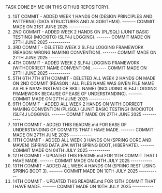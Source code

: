 TASK DONE BY ME (IN THIS GITHUB REPOSITORY).
1. 1ST COMMIT - ADDED WEEK 1 HANDS ON (DESIGN PRINCIPLES AND PATTERNS) (DATA STRUCTURES AND ALGORITHMS).
   ------- COMMIT MADE ON 21ST JUNE 2025 -----------
2. 2ND COMMIT - ADDED WEEK 2 HANDS ON (PL/SQL) (JUNIT BASIC TESTING) (MOCKITO) (SLF4J LOGGING).
   ------- COMMIT MADE ON 27TH JUNE 2025 -----------
3. 3RD COMMIT - DELETED WEEK 2 SLF4J LOGGING FRAMEWORK (REASON: WRONG NAMING CONVENTION).
   ------- COMMIT MADE ON 27TH JUNE 2025 -----------
4. 4TH COMMIT - ADDED WEEK 2 SLF4J LOGGING FRAMEWORK (WITHCORRECT NAME CONVENTION).
   ------- COMMIT MADE ON 27TH JUNE 2025 -----------
5. 5TH 6TH 7TH 8TH COMMIT - DELETED ALL WEEK 2 HANDS ON MADE ON 2ND COMMIT (REASON : ALL FILES NAME WAS GIVEN FILE NAME AS FILE NAME INSTEAD OF SKILL NAME) (INCLUDING SLF4J LOGGING FRAMEWORK BECAUSE OF EASE OF UNDERSTANDING).
   ------- COMMIT MADE ON 27TH JUNE 2025 -----------
6. 9TH COMMIT - ADDED ALL WEEK 2 HANDS ON WITH CORRECT NAMING CONVENTION (PL/SQL) (JUNIT BASIC TESTING) (MOCKITO) (SLF4J LOGGING).
   ------- COMMIT MADE ON 27TH JUNE 2025 -----------
7. 10TH COMMIT - ADDED THIS README.md FOR EASE OF UNDERSTANDING OF COMMITS THAT I HAVE MADE.
   ------- COMMIT MADE ON 27TH JUNE 2025 -----------
8. 11TH COMMIT - ADDED ALL WEEK 3 HANDS ON (SPRING CORE AND MAVEN) (SPRING DATA JPA WITH SPRING BOOT, HIBERNATE).
   ------- COMMIT MADE ON 04TH JULY 2025 -----------
9. 12TH COMMIT - UPDATED THIS README.md FOR 11TH COMMIT THAT I HAVE MADE.
   ------- COMMIT MADE ON 04TH JULY 2025 -----------
10. 13TH COMMIT - ADDED ALL WEEK 4 HANDS ON (SPRING REST USING SPRING BOOT 3).
   ------- COMMIT MADE ON 10TH JULY 2025 -----------
11. 14TH COMMIT - UPDATED THIS README.md FOR 13TH COMMIT THAT I HAVE MADE.
   ------- COMMIT MADE ON 10TH JULY 2025 -----------
